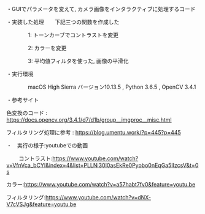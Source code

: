 ・GUIでパラメータを変えて, カメラ画像をインタラクティブに処理するコード

・実装した処理　　下記三つの関数を作成した

　　　　1: トーンカーブでコントラストを変更
  
　　　　2: カラーを変更
  
　　　　3: 平均値フィルタを使った, 画像の平滑化
  
  
・実行環境

　　　　macOS High Sierra バージョン10.13.5 , Python 3.6.5 , OpenCV 3.4.1
    
・参考サイト

  色変換のコード : https://docs.opencv.org/3.4.1/d7/d1b/group__imgproc__misc.html

  フィルタリング処理に参考 : https://blog.umentu.work/?p=445?p=445

・　実行の様子:youtubeでの動画

　　 コントラスト:https://www.youtube.com/watch?v=VfnVca_bCYI&index=4&list=PLLNi30I0asEkRe0Pyobo0nEqGa5IIzcsV&t=0s
   
  カラー:https://www.youtube.com/watch?v=a57habt7fv0&feature=youtu.be
  
  フィルタリング:https://www.youtube.com/watch?v=dNX-V7cVSJg&feature=youtu.be
